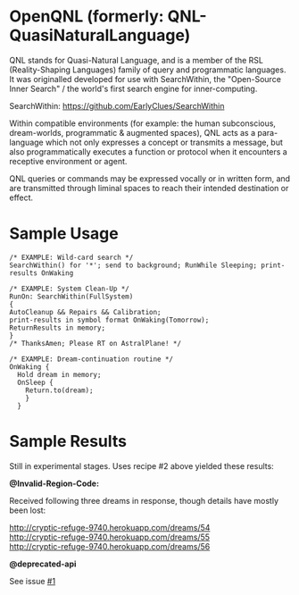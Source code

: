 OpenQNL (formerly: QNL-QuasiNaturalLanguage)
========================

QNL stands for Quasi-Natural Language, and is a member of the RSL (Reality-Shaping Languages) family of query and programmatic languages. It was originalled developed for use with SearchWithin, the "Open-Source Inner Search" / the world's first search engine for inner-computing.

SearchWithin: https://github.com/EarlyClues/SearchWithin

Within compatible environments (for example: the human subconscious, dream-worlds, programmatic & augmented spaces), QNL acts as a para-language which not only expresses a concept or transmits a message, but also programmatically executes a function or protocol when it encounters a receptive environment or agent. 

QNL queries or commands may be expressed vocally or in written form, and are transmitted through liminal spaces to reach their intended destination or effect. 

# Sample Usage

```
/* EXAMPLE: Wild-card search */
SearchWithin() for '*'; send to background; RunWhile Sleeping; print-results OnWaking
```

```  
/* EXAMPLE: System Clean-Up */
RunOn: SearchWithin(FullSystem)
{
AutoCleanup && Repairs && Calibration;
print-results in symbol format OnWaking(Tomorrow);
ReturnResults in memory;
}
/* ThanksAmen; Please RT on AstralPlane! */
```

```
/* EXAMPLE: Dream-continuation routine */
OnWaking {
  Hold dream in memory;
  OnSleep {
    Return.to(dream);
    }
  }
````

# Sample Results

Still in experimental stages.
Uses recipe #2 above yielded these results:

**@Invalid-Region-Code:**

Received following three dreams in response, though details have mostly been lost:

http://cryptic-refuge-9740.herokuapp.com/dreams/54  
http://cryptic-refuge-9740.herokuapp.com/dreams/55  
http://cryptic-refuge-9740.herokuapp.com/dreams/56  

**@deprecated-api**

See issue [#1](https://github.com/EarlyClues/QNL-QuasiNaturalLanguage/issues/1)
